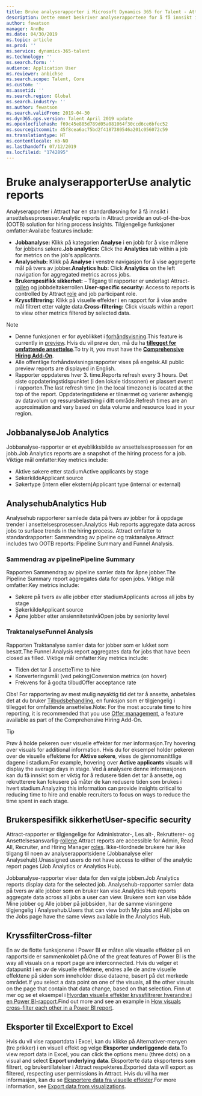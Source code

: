 ```yaml
---
title: Bruke analyserapporter i Microsoft Dynamics 365 for Talent - Attract
description: Dette emnet beskriver analyserapportene for å få innsikt i ansettelsesprosesser i Microsoft Dynamics 365 for Talent - Attract
author: fewatson
manager: AnnBe
ms.date: 04/30/2019
ms.topic: article
ms.prod: ''
ms.service: dynamics-365-talent
ms.technology: ''
ms.search.form: ''
audience: Application User
ms.reviewer: anbichse
ms.search.scope: Talent, Core
ms.custom: ''
ms.assetid: ''
ms.search.region: Global
ms.search.industry: ''
ms.author: fewatson
ms.search.validFrom: 2019-04-30
ms.dyn365.ops.version: Talent April 2019 update
ms.openlocfilehash: f69c45e885d789d05a081064f30ccd6ce6bfec52
ms.sourcegitcommit: 45f8cea6ac75bd2f4187380546a201c056072c59
ms.translationtype: HT
ms.contentlocale: nb-NO
ms.lasthandoff: 07/12/2019
ms.locfileid: "1742895"
---
```

# <a name="use-analytic-reports"></a><span data-ttu-id="2a1d9-103">Bruke analyserapporter</span><span class="sxs-lookup"><span data-stu-id="2a1d9-103">Use analytic reports</span></span>

<span data-ttu-id="2a1d9-104">Analyserapporter i Attract har en standardløsning for å få innsikt i ansettelsesprosesser.</span><span class="sxs-lookup"><span data-stu-id="2a1d9-104">Analytic reports in Attract provide an out-of-the-box (OOTB) solution for hiring process insights.</span></span> <span data-ttu-id="2a1d9-105">Tilgjengelige funksjoner omfatter:</span><span class="sxs-lookup"><span data-stu-id="2a1d9-105">Availabe features include:</span></span>

- <span data-ttu-id="2a1d9-106">**Jobbanalyse:** Klikk på kategorien **Analyse** i en jobb for å vise målene for jobbens søkere.</span><span class="sxs-lookup"><span data-stu-id="2a1d9-106">**Job analytics:** Click the **Analytics** tab within a job for metrics on the job's applicants.</span></span>
- <span data-ttu-id="2a1d9-107">**Analysehub:** Klikk på **Analyse** i venstre navigasjon for å vise aggregerte mål på tvers av jobber.</span><span class="sxs-lookup"><span data-stu-id="2a1d9-107">**Analytics hub:** Click **Analytics** on the left navigation for aggregated metrics across jobs.</span></span>
- <span data-ttu-id="2a1d9-108">**Brukerspesifikk sikkerhet:** – Tilgang til rapporter er underlagt Attract-[rollen](security-attract.md) og jobbdeltakerrollen.</span><span class="sxs-lookup"><span data-stu-id="2a1d9-108">**User-specific security:** Access to reports is controlled by Attract [role](security-attract.md) and job participant role.</span></span>
- <span data-ttu-id="2a1d9-109">**Kryssfiltrering:** Klikk på visuelle effekter i en rapport for å vise andre mål filtrert etter valgte data.</span><span class="sxs-lookup"><span data-stu-id="2a1d9-109">**Cross-filtering:** Click visuals within a report to view other metrics filtered by selected data.</span></span>

>[!NOTE] 
>- <span data-ttu-id="2a1d9-110">Denne funksjonen er for øyeblikket i [forhåndsvisning](access-preview-feature.md).</span><span class="sxs-lookup"><span data-stu-id="2a1d9-110">This feature is currently in [preview](access-preview-feature.md).</span></span> <span data-ttu-id="2a1d9-111">Hvis du vil prøve den, må du ha [**tillegget for omfattende ansettelse**](attract-comprehensive-hiring.md).</span><span class="sxs-lookup"><span data-stu-id="2a1d9-111">To try it, you must have the [**Comprehensive Hiring Add-On**](attract-comprehensive-hiring.md).</span></span>
>- <span data-ttu-id="2a1d9-112">Alle offentlige forhåndsvisningsrapporter vises på engelsk.</span><span class="sxs-lookup"><span data-stu-id="2a1d9-112">All public preview reports are displayed in English.</span></span>
>- <span data-ttu-id="2a1d9-113">Rapporter oppdateres hver 3. time.</span><span class="sxs-lookup"><span data-stu-id="2a1d9-113">Reports refresh every 3 hours.</span></span> <span data-ttu-id="2a1d9-114">Det siste oppdateringstidspunktet (i den lokale tidssonen) er plassert øverst i rapporten.</span><span class="sxs-lookup"><span data-stu-id="2a1d9-114">The last refresh time (in the local timezone) is located at the top of the report.</span></span> <span data-ttu-id="2a1d9-115">Oppdateringstidene er tilnærmet og varierer avhengig av datavolum og ressursbelastning i ditt område.</span><span class="sxs-lookup"><span data-stu-id="2a1d9-115">Refresh times are an approximation and vary based on data volume and resource load in your region.</span></span>

## <a name="job-analytics"></a><span data-ttu-id="2a1d9-116">Jobbanalyse</span><span class="sxs-lookup"><span data-stu-id="2a1d9-116">Job Analytics</span></span>

<span data-ttu-id="2a1d9-117">Jobbanalyse-rapporter er et øyeblikksbilde av ansettelsesprosessen for en jobb.</span><span class="sxs-lookup"><span data-stu-id="2a1d9-117">Job Analytics reports are a snapshot of the hiring process for a job.</span></span>  <span data-ttu-id="2a1d9-118">Viktige mål omfatter:</span><span class="sxs-lookup"><span data-stu-id="2a1d9-118">Key metrics include:</span></span>

- <span data-ttu-id="2a1d9-119">Aktive søkere etter stadium</span><span class="sxs-lookup"><span data-stu-id="2a1d9-119">Active applicants by stage</span></span>
- <span data-ttu-id="2a1d9-120">Søkerkilde</span><span class="sxs-lookup"><span data-stu-id="2a1d9-120">Applicant source</span></span>
- <span data-ttu-id="2a1d9-121">Søkertype (intern eller ekstern)</span><span class="sxs-lookup"><span data-stu-id="2a1d9-121">Applicant type (internal or external)</span></span>

## <a name="analytics-hub"></a><span data-ttu-id="2a1d9-122">Analysehub</span><span class="sxs-lookup"><span data-stu-id="2a1d9-122">Analytics Hub</span></span>

<span data-ttu-id="2a1d9-123">Analysehub rapporterer samlede data på tvers av jobber for å oppdage trender i ansettelsesprosessen.</span><span class="sxs-lookup"><span data-stu-id="2a1d9-123">Analytics Hub reports aggregate data across jobs to surface trends in the hiring process.</span></span> <span data-ttu-id="2a1d9-124">Attract omfatter to standardrapporter: Sammendrag av pipeline og traktanalyse.</span><span class="sxs-lookup"><span data-stu-id="2a1d9-124">Attract includes two OOTB reports: Pipeline Summary and Funnel Analysis.</span></span>

### <a name="pipeline-summary"></a><span data-ttu-id="2a1d9-125">Sammendrag av pipeline</span><span class="sxs-lookup"><span data-stu-id="2a1d9-125">Pipeline Summary</span></span>

<span data-ttu-id="2a1d9-126">Rapporten Sammendrag av pipeline samler data for åpne jobber.</span><span class="sxs-lookup"><span data-stu-id="2a1d9-126">The Pipeline Summary report aggregates data for open jobs.</span></span> <span data-ttu-id="2a1d9-127">Viktige mål omfatter:</span><span class="sxs-lookup"><span data-stu-id="2a1d9-127">Key metrics include:</span></span>

- <span data-ttu-id="2a1d9-128">Søkere på tvers av alle jobber etter stadium</span><span class="sxs-lookup"><span data-stu-id="2a1d9-128">Applicants across all jobs by stage</span></span>
- <span data-ttu-id="2a1d9-129">Søkerkilde</span><span class="sxs-lookup"><span data-stu-id="2a1d9-129">Applicant source</span></span>
- <span data-ttu-id="2a1d9-130">Åpne jobber etter ansiennitetsnivå</span><span class="sxs-lookup"><span data-stu-id="2a1d9-130">Open jobs by seniority level</span></span>

### <a name="funnel-analysis"></a><span data-ttu-id="2a1d9-131">Traktanalyse</span><span class="sxs-lookup"><span data-stu-id="2a1d9-131">Funnel Analysis</span></span>

<span data-ttu-id="2a1d9-132">Rapporten Traktanalyse samler data for jobber som er lukket som besatt.</span><span class="sxs-lookup"><span data-stu-id="2a1d9-132">The Funnel Analysis report aggregates data for jobs that have been closed as filled.</span></span> <span data-ttu-id="2a1d9-133">Viktige mål omfatter:</span><span class="sxs-lookup"><span data-stu-id="2a1d9-133">Key metrics include:</span></span>

- <span data-ttu-id="2a1d9-134">Tiden det tar å ansette</span><span class="sxs-lookup"><span data-stu-id="2a1d9-134">Time to hire</span></span>
- <span data-ttu-id="2a1d9-135">Konverteringsmål (ved peking)</span><span class="sxs-lookup"><span data-stu-id="2a1d9-135">Conversion metrics (on hover)</span></span>
- <span data-ttu-id="2a1d9-136">Frekvens for å godta tilbud</span><span class="sxs-lookup"><span data-stu-id="2a1d9-136">Offer acceptance rate</span></span>

<span data-ttu-id="2a1d9-137">Obs! For rapportering av mest mulig nøyaktig tid det tar å ansette, anbefales det at du bruker [Tilbudsbehandling](offer-setup.md), en funksjon som er tilgjengelig i tillegget for omfattende ansettelse.</span><span class="sxs-lookup"><span data-stu-id="2a1d9-137">Note: For the most accurate time to hire reporting, it is recommended that you use [Offer management](offer-setup.md), a feature available as part of the Comprehensive Hiring Add-On.</span></span>

>[!TIP] 
><span data-ttu-id="2a1d9-138">Prøv å holde pekeren over visuelle effekter for mer informasjon.</span><span class="sxs-lookup"><span data-stu-id="2a1d9-138">Try hovering over visuals for additional information.</span></span> <span data-ttu-id="2a1d9-139">Hvis du for eksempel holder pekeren over de visuelle effektene for **Aktive søkere**, vises de gjennomsnittlige dagene i stadium.</span><span class="sxs-lookup"><span data-stu-id="2a1d9-139">For example, hovering over **Active applicants** visuals will display the average days in stage.</span></span> <span data-ttu-id="2a1d9-140">Ved å analysere denne informasjonen kan du få innsikt som er viktig for å redusere tiden det tar å ansette, og rekrutterere kan fokusere på måter de kan redusere tiden som brukes i hvert stadium.</span><span class="sxs-lookup"><span data-stu-id="2a1d9-140">Analyzing this information can provide insights critical to reducing time to hire and enable recruiters to focus on ways to reduce the time spent in each stage.</span></span>

## <a name="user-specific-security"></a><span data-ttu-id="2a1d9-141">Brukerspesifikk sikkerhet</span><span class="sxs-lookup"><span data-stu-id="2a1d9-141">User-specific security</span></span>

<span data-ttu-id="2a1d9-142">Attract-rapporter er tilgjengelige for Administrator-, Les alt-, Rekrutterer- og Ansettelsesansvarlig-[rollene](security-attract.md).</span><span class="sxs-lookup"><span data-stu-id="2a1d9-142">Attract reports are accessible for Admin, Read All, Recruiter, and Hiring Manager [roles](security-attract.md).</span></span> <span data-ttu-id="2a1d9-143">Ikke-tilordnede brukere har ikke tilgang til noen av analyserapportsidene (Jobbanalyse eller Analysehub).</span><span class="sxs-lookup"><span data-stu-id="2a1d9-143">Unassigned users do not have access to either of the analytic report pages (Job Analytics or Analytics Hub).</span></span>

<span data-ttu-id="2a1d9-144">Jobbanalyse-rapporter viser data for den valgte jobben.</span><span class="sxs-lookup"><span data-stu-id="2a1d9-144">Job Analytics reports display data for the selected job.</span></span> <span data-ttu-id="2a1d9-145">Analysehub-rapporter samler data på tvers av alle jobber som en bruker kan vise.</span><span class="sxs-lookup"><span data-stu-id="2a1d9-145">Analytics Hub reports aggregate data across all jobs a user can view.</span></span> <span data-ttu-id="2a1d9-146">Brukere som kan vise både Mine jobber og Alle jobber på jobbsiden, har de samme visningene tilgjengelig i Analysehub.</span><span class="sxs-lookup"><span data-stu-id="2a1d9-146">Users that can view both My jobs and All jobs on the Jobs page have the same views available in the Analytics Hub.</span></span>

## <a name="cross-filter"></a><span data-ttu-id="2a1d9-147">Kryssfilter</span><span class="sxs-lookup"><span data-stu-id="2a1d9-147">Cross-filter</span></span>

<span data-ttu-id="2a1d9-148">En av de flotte funksjonene i Power BI er måten alle visuelle effekter på en rapportside er sammenkoblet på.</span><span class="sxs-lookup"><span data-stu-id="2a1d9-148">One of the great features of Power BI is the way all visuals on a report page are interconnected.</span></span> <span data-ttu-id="2a1d9-149">Hvis du velger et datapunkt i en av de visuelle effektene, endres alle de andre visuelle effektene på siden som inneholder disse dataene, basert på det merkede området.</span><span class="sxs-lookup"><span data-stu-id="2a1d9-149">If you select a data point on one of the visuals, all the other visuals on the page that contain that data change, based on that selection.</span></span> <span data-ttu-id="2a1d9-150">Finn ut mer og se et eksempel i [Hvordan visuelle effekter kryssfiltrerer hverandre i en Power BI-rapport](https://docs.microsoft.com/power-bi/consumer/end-user-interactions).</span><span class="sxs-lookup"><span data-stu-id="2a1d9-150">Find out more and see an example in [How visuals cross-filter each other in a Power BI report](https://docs.microsoft.com/power-bi/consumer/end-user-interactions).</span></span>

## <a name="export-to-excel"></a><span data-ttu-id="2a1d9-151">Eksporter til Excel</span><span class="sxs-lookup"><span data-stu-id="2a1d9-151">Export to Excel</span></span>

<span data-ttu-id="2a1d9-152">Hvis du vil vise rapportdata i Excel, kan du klikke på Alternativer-menyen (tre prikker) i en visuell effekt og velge **Eksporter underliggende data**.</span><span class="sxs-lookup"><span data-stu-id="2a1d9-152">To view report data in Excel, you can click the options menu (three dots) on a visual and select **Export underlying data**.</span></span> <span data-ttu-id="2a1d9-153">Eksporterte data eksporteres som filtrert, og brukertillatelser i Attract respekteres.</span><span class="sxs-lookup"><span data-stu-id="2a1d9-153">Exported data will export as filtered, respecting user permissions in Attract.</span></span> <span data-ttu-id="2a1d9-154">Hvis du vil ha mer informasjon, kan du se [Eksportere data fra visuelle effekter](https://docs.microsoft.com/power-bi/visuals/power-bi-visualization-export-data).</span><span class="sxs-lookup"><span data-stu-id="2a1d9-154">For more information, see [Export data from visualizations](https://docs.microsoft.com/power-bi/visuals/power-bi-visualization-export-data).</span></span>
